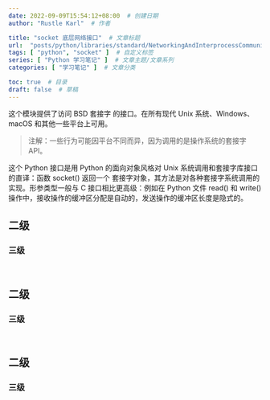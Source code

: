 ```yaml
---
date: 2022-09-09T15:54:12+08:00  # 创建日期
author: "Rustle Karl"  # 作者

title: "socket 底层网络接口"  # 文章标题
url:  "posts/python/libraries/standard/NetworkingAndInterprocessCommunication/socket"  # 设置网页永久链接
tags: [ "python", "socket" ]  # 自定义标签
series: [ "Python 学习笔记" ]  # 文章主题/文章系列
categories: [ "学习笔记" ]  # 文章分类

toc: true  # 目录
draft: false  # 草稿
---
```


这个模块提供了访问 BSD 套接字 的接口。在所有现代 Unix 系统、Windows、macOS 和其他一些平台上可用。

> 注解：一些行为可能因平台不同而异，因为调用的是操作系统的套接字 API。

这个 Python 接口是用 Python 的面向对象风格对 Unix 系统调用和套接字库接口的直译：函数 socket() 返回一个 套接字对象，其方法是对各种套接字系统调用的实现。形参类型一般与 C 接口相比更高级：例如在 Python 文件 read() 和 write() 操作中，接收操作的缓冲区分配是自动的，发送操作的缓冲区长度是隐式的。

## 二级

### 三级

```python

```

```shell

```


## 二级

### 三级

```python

```

```shell

```


## 二级

### 三级

```python

```

```shell

```
